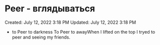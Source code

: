 # Peer - вглядываться

Created: July 12, 2022 3:18 PM
Updated: July 12, 2022 3:18 PM

- to Peer to darkness To Peer to awayWhen I lifted on the top I tryed to peer and seeing my friends.